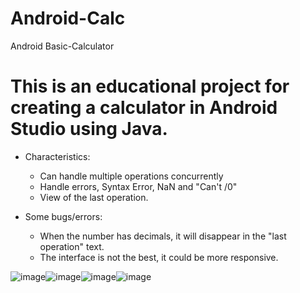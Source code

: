 # Android-Calc
Android Basic-Calculator

# This is an educational project for creating a calculator in Android Studio using Java.
* Characteristics: 
   * Can handle multiple operations concurrently
   * Handle errors, Syntax Error, NaN and "Can't /0" 
   * View of the last operation.

* Some bugs/errors:
   * When the number has decimals, it will disappear in the "last operation" text.
   * The interface is not the best, it could be more responsive.

![image](https://github.com/SergioLKG/Android-Calc/assets/87675908/b7e63528-6b5c-48fa-9e44-5e40c829eb60)![image](https://github.com/SergioLKG/Android-Calc/assets/87675908/8f779eed-cf0e-4a55-abd0-473bda4269d3)![image](https://github.com/SergioLKG/Android-Calc/assets/87675908/27915746-5614-460a-baa6-6f16991b3528)![image](https://github.com/SergioLKG/Android-Calc/assets/87675908/9a4b847d-05cd-4875-b75c-2f6a1f4ac218)





